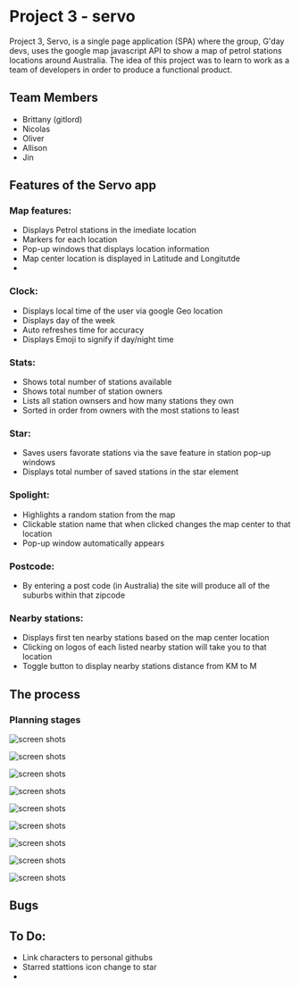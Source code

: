 
# Project 3 - servo

Project 3, Servo, is a single page application (SPA) where the group, G'day devs, uses the  google map javascript API to show a map of petrol stations locations around Australia. The idea of this project was to learn to work as a team of developers in order to produce a functional product. 

## Team Members

- Brittany (gitlord)
- Nicolas
- Oliver
- Allison
- Jin 

## Features of the Servo app 

### Map features:
- Displays Petrol stations in the imediate location 
- Markers for each location 
- Pop-up windows that displays location information
- Map center location is displayed in Latitude and Longitutde 
- 

### Clock:
- Displays local time of the user via google Geo location
- Displays day of the week 
- Auto refreshes time for accuracy 
- Displays Emoji to signify if day/night time

### Stats:
- Shows total number of stations available 
- Shows total number of station owners 
- Lists all station ownsers and how many stations they own 
- Sorted in order from owners with the most stations to least

### Star:
- Saves users favorate stations via the save feature in station pop-up windows 
- Displays total number of saved stations in the star element 

### Spolight:
- Highlights a random station from the map
- Clickable station name that when clicked changes the map center to that location 
- Pop-up window automatically appears 

### Postcode:
- By entering a post code (in Australia) the site will produce all of the suburbs within that zipcode

### Nearby stations:
- Displays first ten nearby stations based on the map center location 
- Clicking on logos of each listed nearby station will take you to that location
- Toggle button to display nearby stations distance from KM to M

## The process 

### Planning stages 
![screen shots]('.client/images/servo_images/sketch.png')

![screen shots]()

![screen shots]()

![screen shots]()

![screen shots]()

![screen shots]()

![screen shots]()

![screen shots]()

![screen shots]()

## Bugs


## To Do:
- Link characters to personal githubs
- Starred stattions icon change to star
- 